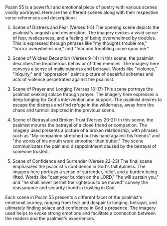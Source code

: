Psalm 55 is a powerful and emotional piece of poetry with various scenes vividly portrayed. Here are the different scenes along with their respective verse references and descriptions:

1. Scene of Distress and Fear (Verses 1-5)
   The opening scene depicts the psalmist's anguish and desperation. The imagery evokes a vivid sense of fear, restlessness, and a feeling of being overwhelmed by troubles. This is expressed through phrases like "my thoughts trouble me," "horror overwhelms me," and "fear and trembling come upon me."

2. Scene of Wicked Deception (Verses 9-14)
   In this scene, the psalmist describes the treacherous behavior of their enemies. The imagery here conveys a sense of maliciousness and betrayal. Words like "violence," "iniquity," and "oppression" paint a picture of deceitful schemes and acts of violence perpetrated against the psalmist.

3. Scene of Prayer and Longing (Verses 16-17)
   This scene portrays the psalmist seeking solace through prayer. The imagery here expresses a deep longing for God's intervention and support. The psalmist desires to escape the distress and find refuge in the wilderness, away from the chaos and turmoil depicted in the previous scene.

4. Scene of Betrayal and Broken Trust (Verses 20-21)
   In this scene, the psalmist mourns the betrayal of a close friend or companion. The imagery used presents a picture of a broken relationship, with phrases such as "My companion stretched out his hand against his friends" and "the words of his mouth were smoother than butter." The scene communicates the pain and disappointment caused by the betrayal of someone trusted.

5. Scene of Confidence and Surrender (Verses 22-23)
   The final scene emphasizes the psalmist's confidence in God's faithfulness. The imagery here portrays a sense of surrender, relief, and a burden being lifted. Words like "cast your burden on the LORD," "he will sustain you," and "he shall never permit the righteous to be moved" convey the reassurance and security found in trusting in God.

Each scene in Psalm 55 presents a different facet of the psalmist's emotional journey, ranging from fear and despair to longing, betrayal, and ultimately finding solace and confidence in God's presence. The imagery used helps to evoke strong emotions and facilitate a connection between the readers and the psalmist's experiences.